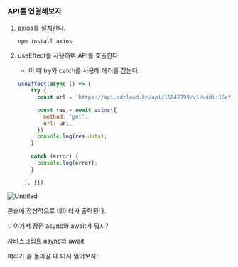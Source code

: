 ### API를 연결해보자

1. axios를 설치한다.
    
    `npm install axios` 
    
2. useEffect를 사용하여 API를 호출한다.
    - 이 때  try와 catch를 사용해 에러를 잡는다.
    
    ```jsx
    useEffect(async () => {
        try {
          const url = `https://api.odcloud.kr/api/15047799/v1/uddi:16ef90b7-b713-46f6-b467-9f0b49e31e23_201903060920?page=1&perPage=10&serviceKey=vBUxcrx13lr5T7u8Ao2Ynr%2F%2Fisw1kIbkT%2BYX%2B%2FzZpcJOihkBunzvGXDCu4%2B3%2BIpzL8eD%2FKbLYZt8ZZJ4zaMYow%3D%3D`;
    
          const res = await axios({
            method: 'get',
            url: url,
          })
          console.log(res.data);
        }
        
        catch (error) {
          console.log(error);
        }
    
      }, [])
    ```
    

![Untitled](https://s3-us-west-2.amazonaws.com/secure.notion-static.com/d6e581c7-4c52-4b8a-8fab-89c04f9984ec/Untitled.png)

콘솔에 정상적으로 데이터가 출력된다.

<aside>
💡 여기서 잠깐 async와 await가 뭐지?

</aside>

[자바스크립트 async와 await](https://joshua1988.github.io/web-development/javascript/js-async-await/)

머리가 좀 돌아갈 때 다시 읽어보자!